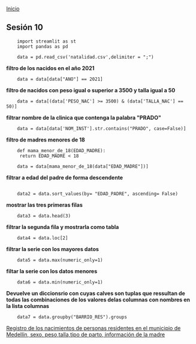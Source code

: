 <!-- No borrar o modificar -->
[Inicio](./index.md)

## Sesión 10 
```
    import streamlit as st
    import pandas as pd

    data = pd.read_csv('natalidad.csv',delimiter = ";")
```

**filtro de los nacidos en el año 2021**
```
    data = data[data["ANO"] == 2021]
```

**filtro de nacidos con peso igual o superior a 3500 y talla igual a 50**
```
    data = data[(data['PESO_NAC'] >= 3500) & (data['TALLA_NAC'] == 50)]
```

**filtrar nombre de la clinica que contenga la palabra "PRADO"**
```
    data = data[data['NOM_INST'].str.contains("PRADO", case=False)]
```

**filtro de madres menores de 18**
```
    def mama_menor_de_18(EDAD_MADRE):
     return EDAD_MADRE < 18

    data = data[mama_menor_de_18(data["EDAD_MADRE"])]

```
**filtrar a edad del padre de forma descendente**
```

    data2 = data.sort_values(by= "EDAD_PADRE", ascending= False)

```
**mostrar las tres primeras filas**
```
    data3 = data.head(3)
```

**filtrar la segunda fila y mostrarla como tabla**
```
    data4 = data.loc[2]
```

**filtrar la serie con los mayores datos**
```
    data5 = data.max(numeric_only=1)
```

**filtar la serie con los datos menores**
```
    data6 = data.min(numeric_only=1)
```

**Devuelve un diccionsrio con cuyas calves son tuplas que ressultan de todas las combinaciones de los valores delas columnas con nombres en la lista columnas**
```
    data7 = data.groupby("BARRIO_RES").groups
```

[Registro de los nacimientos de personas residentes en el municipio de Medellín, sexo, peso,talla,tipo de parto, información de la madre](http://medata.gov.co/dataset/nacimientos)





